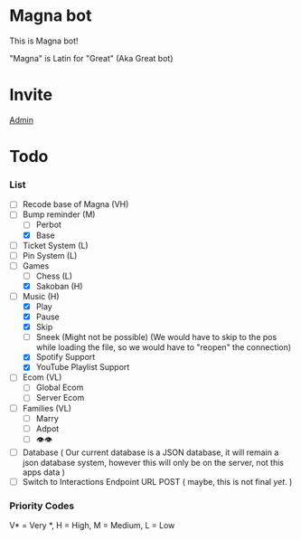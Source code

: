# Magna bot

This is Magna bot!

"Magna" is Latin for "Great" (Aka Great bot)

# Invite

[Admin](https://discord.com/api/oauth2/authorize?client_id=793281470696652821&permissions=8&scope=bot%20applications.commands)

# Todo

### List

- [ ] Recode base of Magna (VH)
- [ ] Bump reminder (M)
  - [ ] Perbot
  - [x] Base
- [ ] Ticket System (L)
- [ ] Pin System (L)
- [ ] Games
  - [ ] Chess (L)
  - [x] Sakoban (H)
- [ ] Music (H)
  - [x] Play
  - [x] Pause
  - [x] Skip
  - [ ] Sneek (Might not be possible) (We would have to skip to the pos while loading the file, so we would have to "reopen" the connection)
  - [x] Spotify Support
  - [x] YouTube Playlist Support
- [ ] Ecom (VL)
  - [ ] Global Ecom
  - [ ] Server Ecom
- [ ] Families (VL)
  - [ ] Marry
  - [ ] Adpot
  - [ ] 👁️👁️
- [ ] Database ( Our current database is a JSON database, it will remain a json database system, however this will only be on the server, not this apps data )
- [ ] Switch to Interactions Endpoint URL POST ( maybe, this is not final *yet*. )
  
### Priority Codes

V* = Very *, H = High, M = Medium, L = Low
